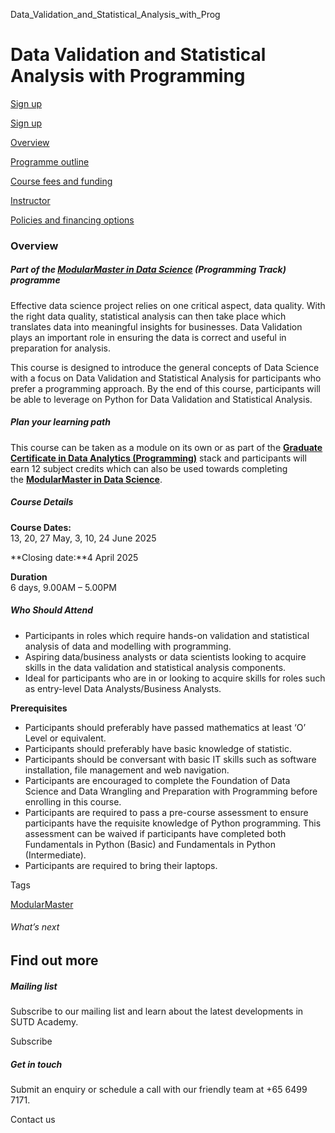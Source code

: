 Data_Validation_and_Statistical_Analysis_with_Prog



Data Validation and Statistical Analysis with Programming
=========================================================

[Sign up](/admissions/academy/short-courses/short-courses-registration/?coursename=data-validation-and-statistical-analysis-with-programming&coursedate=20250502-20250624)

[Sign up](/admissions/academy/short-courses/short-courses-registration/?coursename=data-validation-and-statistical-analysis-with-programming&coursedate=20250502-20250624)

[Overview](/course/data-validation-and-statistical-analysis-with-programming/#tabs)

[Programme outline](/course/data-validation-and-statistical-analysis-with-programming/programme-outline/#tabs)

[Course fees and funding](/course/data-validation-and-statistical-analysis-with-programming/course-fees-and-funding/#tabs)

[Instructor](/course/data-validation-and-statistical-analysis-with-programming/instructor/#tabs)

[Policies and financing options](/course/data-validation-and-statistical-analysis-with-programming/policies-and-financing-options/#tabs)

### Overview

##### **Part of the [ModularMaster in Data Science](/course/ModularMaster-in-Data-Science "ModularMasters in Data Science") (Programming Track) programme**

Effective data science project relies on one critical aspect, data quality. With the right data quality, statistical analysis can then take place which translates data into meaningful insights for businesses. Data Validation plays an important role in ensuring the data is correct and useful in preparation for analysis.

This course is designed to introduce the general concepts of Data Science with a focus on Data Validation and Statistical Analysis for participants who prefer a programming approach. By the end of this course, participants will be able to leverage on Python for Data Validation and Statistical Analysis.

##### **Plan your learning path**

This course can be taken as a module on its own or as part of the **[Graduate Certificate in Data Analytics (Programming)](/course/Graduate-Certificate-Data-Science "Learn more")** stack and participants will earn 12 subject credits which can also be used towards completing the **[ModularMaster in Data Science](/course/ModularMaster-in-Data-Science "Learn more")**.

##### **Course Details**

**Course Dates:**  
13, 20, 27 May, 3, 10, 24 June 2025

**Closing date:**4 April 2025

**Duration**  
6 days, 9.00AM – 5.00PM

##### **Who Should Attend**

* Participants in roles which require hands-on validation and statistical analysis of data and modelling with programming.
* Aspiring data/business analysts or data scientists looking to acquire skills in the data validation and statistical analysis components.
* Ideal for participants who are in or looking to acquire skills for roles such as entry-level Data Analysts/Business Analysts.

**Prerequisites**

* Participants should preferably have passed mathematics at least ‘O’ Level or equivalent.
* Participants should preferably have basic knowledge of statistic.
* Participants should be conversant with basic IT skills such as software installation, file management and web navigation.
* Participants are encouraged to complete the Foundation of Data Science and Data Wrangling and Preparation with Programming before enrolling in this course.
* Participants are required to pass a pre-course assessment to ensure participants have the requisite knowledge of Python programming. This assessment can be waived if participants have completed both Fundamentals in Python (Basic) and Fundamentals in Python (Intermediate).
* Participants are required to bring their laptops.

Tags

[ModularMaster](/admissions/academy/courses-and-modules/?academy-type-course=792)

###### What’s next

Find out more
-------------

##### Mailing list

Subscribe to our mailing list and learn about the latest developments in SUTD Academy.

Subscribe

##### Get in touch

Submit an enquiry or schedule a call with our friendly team at +65 6499 7171.

Contact us


